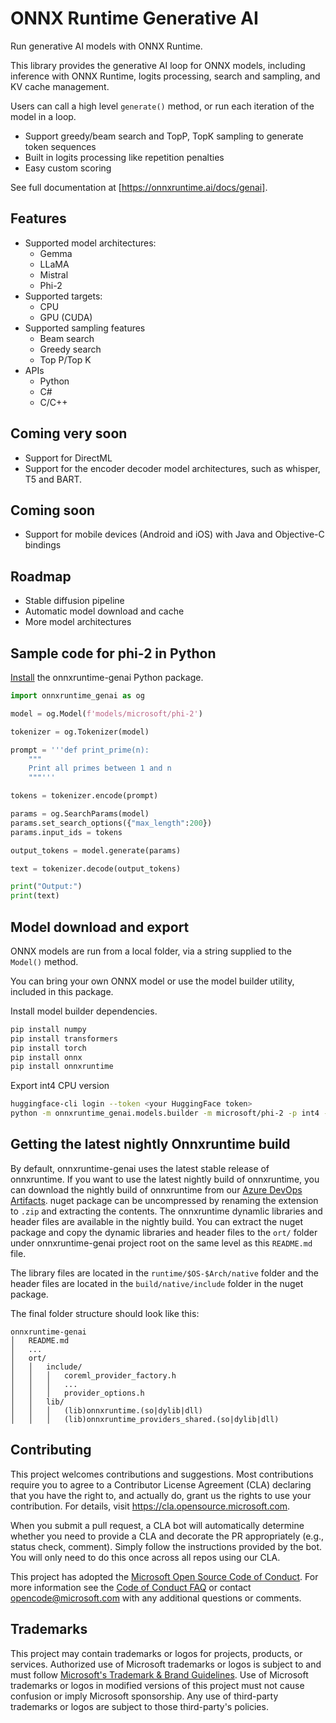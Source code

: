 # ONNX Runtime Generative AI

Run generative AI models with ONNX Runtime.

This library provides the generative AI loop for ONNX models, including inference with ONNX Runtime, logits processing, search and sampling, and KV cache management.

Users can call a high level `generate()` method, or run each iteration of the model in a loop.

* Support greedy/beam search and TopP, TopK sampling to generate token sequences
* Built in logits processing like repetition penalties
* Easy custom scoring

See full documentation at [https://onnxruntime.ai/docs/genai].

## Features

* Supported model architectures:
  * Gemma
  * LLaMA
  * Mistral
  * Phi-2
* Supported targets:   
  * CPU
  * GPU (CUDA)
* Supported sampling features
  * Beam search
  * Greedy search
  * Top P/Top K
* APIs
  * Python
  * C#
  * C/C++  

## Coming very soon

* Support for DirectML
* Support for the encoder decoder model architectures, such as whisper, T5 and BART.

## Coming soon

* Support for mobile devices (Android and iOS) with Java and Objective-C bindings

## Roadmap

* Stable diffusion pipeline
* Automatic model download and cache
* More model architectures

## Sample code for phi-2 in Python

[Install](https://onnxruntime.ai/docs/genai/howto/install) the onnxruntime-genai Python package.

```python
import onnxruntime_genai as og

model = og.Model(f'models/microsoft/phi-2')

tokenizer = og.Tokenizer(model)

prompt = '''def print_prime(n):
    """
    Print all primes between 1 and n
    """'''

tokens = tokenizer.encode(prompt)

params = og.SearchParams(model)
params.set_search_options({"max_length":200})
params.input_ids = tokens

output_tokens = model.generate(params)

text = tokenizer.decode(output_tokens)

print("Output:")
print(text)
```

## Model download and export

ONNX models are run from a local folder, via a string supplied to the `Model()` method. 

You can bring your own ONNX model or use the model builder utility, included in this package. 

Install model builder dependencies.

```bash
pip install numpy
pip install transformers
pip install torch
pip install onnx
pip install onnxruntime
```

Export int4 CPU version 
```bash
huggingface-cli login --token <your HuggingFace token>
python -m onnxruntime_genai.models.builder -m microsoft/phi-2 -p int4 -e cpu -o <model folder>
```
## Getting the latest nightly Onnxruntime build
By default, onnxruntime-genai uses the latest stable release of onnxruntime. If you want to use the latest nightly build 
of onnxruntime, you can download the nightly build of onnxruntime from our
[Azure DevOps Artifacts](https://aiinfra.visualstudio.com/PublicPackages/_artifacts/feed/OnnxRuntime/).
nuget package can be uncompressed by renaming the extension to `.zip` and extracting the contents.
The onnxruntime dynamlic libraries and header files are available in the nightly build. You can extract the nuget package
and copy the dynamic libraries and header files to the `ort/` folder under onnxruntime-genai project root on the same level
as this `README.md` file. 

The library files are located in the `runtime/$OS-$Arch/native` folder and the header files are located in the
`build/native/include` folder in the nuget package.

The final folder structure should look like this:
```
onnxruntime-genai
│   README.md
│   ... 
│   ort/
│   │   include/
│   │   │   coreml_provider_factory.h
│   │   │   ...
│   │   │   provider_options.h
│   │   lib/
│   │   │   (lib)onnxruntime.(so|dylib|dll)
│   │   │   (lib)onnxruntime_providers_shared.(so|dylib|dll)
```

## Contributing

This project welcomes contributions and suggestions.  Most contributions require you to agree to a
Contributor License Agreement (CLA) declaring that you have the right to, and actually do, grant us
the rights to use your contribution. For details, visit https://cla.opensource.microsoft.com.

When you submit a pull request, a CLA bot will automatically determine whether you need to provide
a CLA and decorate the PR appropriately (e.g., status check, comment). Simply follow the instructions
provided by the bot. You will only need to do this once across all repos using our CLA.

This project has adopted the [Microsoft Open Source Code of Conduct](https://opensource.microsoft.com/codeofconduct/).
For more information see the [Code of Conduct FAQ](https://opensource.microsoft.com/codeofconduct/faq/) or
contact [opencode@microsoft.com](mailto:opencode@microsoft.com) with any additional questions or comments.

## Trademarks

This project may contain trademarks or logos for projects, products, or services. Authorized use of Microsoft 
trademarks or logos is subject to and must follow 
[Microsoft's Trademark & Brand Guidelines](https://www.microsoft.com/en-us/legal/intellectualproperty/trademarks/usage/general).
Use of Microsoft trademarks or logos in modified versions of this project must not cause confusion or imply Microsoft sponsorship.
Any use of third-party trademarks or logos are subject to those third-party's policies.
